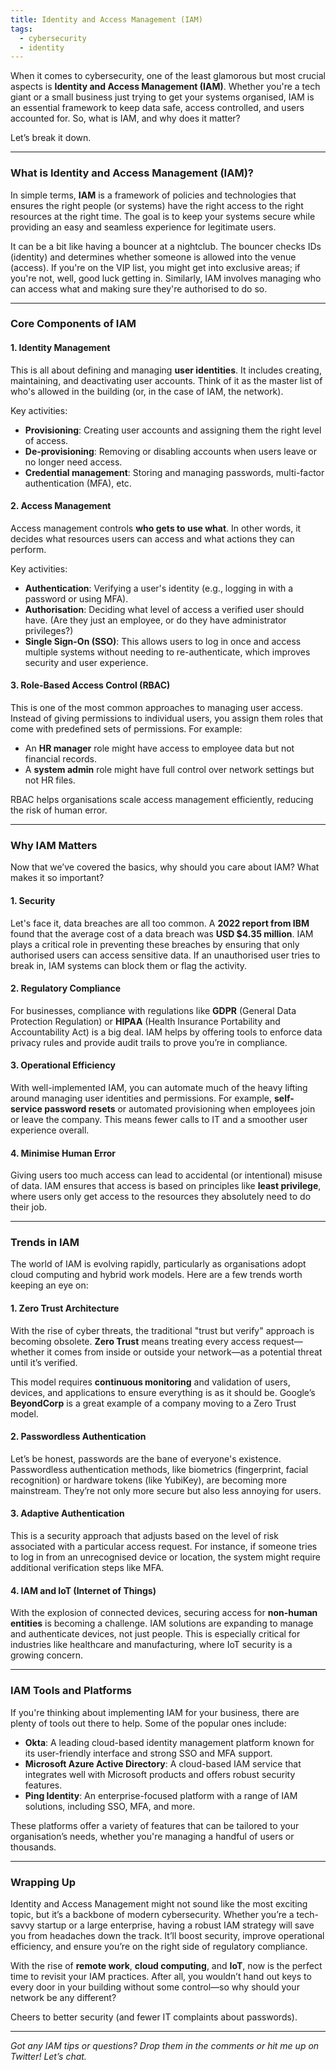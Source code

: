 ```yaml
---
title: Identity and Access Management (IAM)
tags:
  - cybersecurity
  - identity
---
```

When it comes to cybersecurity, one of the least glamorous but most crucial aspects is **Identity and Access Management (IAM)**. Whether you're a tech giant or a small business just trying to get your systems organised, IAM is an essential framework to keep data safe, access controlled, and users accounted for. So, what is IAM, and why does it matter?

Let’s break it down.

---

### What is Identity and Access Management (IAM)?

In simple terms, **IAM** is a framework of policies and technologies that ensures the right people (or systems) have the right access to the right resources at the right time. The goal is to keep your systems secure while providing an easy and seamless experience for legitimate users.

It can be a bit like having a bouncer at a nightclub. The bouncer checks IDs (identity) and determines whether someone is allowed into the venue (access). If you're on the VIP list, you might get into exclusive areas; if you're not, well, good luck getting in. Similarly, IAM involves managing who can access what and making sure they're authorised to do so.

---

### Core Components of IAM

#### 1. **Identity Management**
   This is all about defining and managing **user identities**. It includes creating, maintaining, and deactivating user accounts. Think of it as the master list of who's allowed in the building (or, in the case of IAM, the network). 

   Key activities:
   - **Provisioning**: Creating user accounts and assigning them the right level of access.
   - **De-provisioning**: Removing or disabling accounts when users leave or no longer need access.
   - **Credential management**: Storing and managing passwords, multi-factor authentication (MFA), etc.

#### 2. **Access Management**
   Access management controls **who gets to use what**. In other words, it decides what resources users can access and what actions they can perform.

   Key activities:
   - **Authentication**: Verifying a user's identity (e.g., logging in with a password or using MFA).
   - **Authorisation**: Deciding what level of access a verified user should have. (Are they just an employee, or do they have administrator privileges?)
   - **Single Sign-On (SSO)**: This allows users to log in once and access multiple systems without needing to re-authenticate, which improves security and user experience.

#### 3. **Role-Based Access Control (RBAC)**
   This is one of the most common approaches to managing user access. Instead of giving permissions to individual users, you assign them roles that come with predefined sets of permissions. For example:
   - An **HR manager** role might have access to employee data but not financial records.
   - A **system admin** role might have full control over network settings but not HR files.
   
   RBAC helps organisations scale access management efficiently, reducing the risk of human error.

---

### Why IAM Matters

Now that we’ve covered the basics, why should you care about IAM? What makes it so important?

#### 1. **Security**
   Let's face it, data breaches are all too common. A **2022 report from IBM** found that the average cost of a data breach was **USD $4.35 million**. IAM plays a critical role in preventing these breaches by ensuring that only authorised users can access sensitive data. If an unauthorised user tries to break in, IAM systems can block them or flag the activity.

#### 2. **Regulatory Compliance**
   For businesses, compliance with regulations like **GDPR** (General Data Protection Regulation) or **HIPAA** (Health Insurance Portability and Accountability Act) is a big deal. IAM helps by offering tools to enforce data privacy rules and provide audit trails to prove you’re in compliance.

#### 3. **Operational Efficiency**
   With well-implemented IAM, you can automate much of the heavy lifting around managing user identities and permissions. For example, **self-service password resets** or automated provisioning when employees join or leave the company. This means fewer calls to IT and a smoother user experience overall.

#### 4. **Minimise Human Error**
   Giving users too much access can lead to accidental (or intentional) misuse of data. IAM ensures that access is based on principles like **least privilege**, where users only get access to the resources they absolutely need to do their job.

---

### Trends in IAM

The world of IAM is evolving rapidly, particularly as organisations adopt cloud computing and hybrid work models. Here are a few trends worth keeping an eye on:

#### 1. **Zero Trust Architecture**
   With the rise of cyber threats, the traditional "trust but verify" approach is becoming obsolete. **Zero Trust** means treating every access request—whether it comes from inside or outside your network—as a potential threat until it’s verified.

   This model requires **continuous monitoring** and validation of users, devices, and applications to ensure everything is as it should be. Google’s **BeyondCorp** is a great example of a company moving to a Zero Trust model.

#### 2. **Passwordless Authentication**
   Let’s be honest, passwords are the bane of everyone's existence. Passwordless authentication methods, like biometrics (fingerprint, facial recognition) or hardware tokens (like YubiKey), are becoming more mainstream. They’re not only more secure but also less annoying for users.

#### 3. **Adaptive Authentication**
   This is a security approach that adjusts based on the level of risk associated with a particular access request. For instance, if someone tries to log in from an unrecognised device or location, the system might require additional verification steps like MFA.

#### 4. **IAM and IoT (Internet of Things)**
   With the explosion of connected devices, securing access for **non-human entities** is becoming a challenge. IAM solutions are expanding to manage and authenticate devices, not just people. This is especially critical for industries like healthcare and manufacturing, where IoT security is a growing concern.

---

### IAM Tools and Platforms

If you're thinking about implementing IAM for your business, there are plenty of tools out there to help. Some of the popular ones include:

- **Okta**: A leading cloud-based identity management platform known for its user-friendly interface and strong SSO and MFA support.
- **Microsoft Azure Active Directory**: A cloud-based IAM service that integrates well with Microsoft products and offers robust security features.
- **Ping Identity**: An enterprise-focused platform with a range of IAM solutions, including SSO, MFA, and more.

These platforms offer a variety of features that can be tailored to your organisation’s needs, whether you're managing a handful of users or thousands.

---

### Wrapping Up

Identity and Access Management might not sound like the most exciting topic, but it’s a backbone of modern cybersecurity. Whether you’re a tech-savvy startup or a large enterprise, having a robust IAM strategy will save you from headaches down the track. It’ll boost security, improve operational efficiency, and ensure you’re on the right side of regulatory compliance.

With the rise of **remote work**, **cloud computing**, and **IoT**, now is the perfect time to revisit your IAM practices. After all, you wouldn’t hand out keys to every door in your building without some control—so why should your network be any different?

Cheers to better security (and fewer IT complaints about passwords).

--- 

*Got any IAM tips or questions? Drop them in the comments or hit me up on Twitter! Let’s chat.*